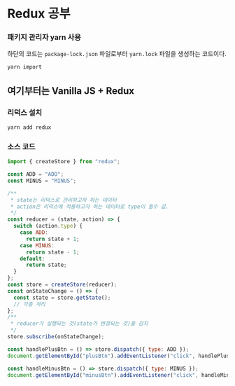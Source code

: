 # Redux 공부

### 패키지 관리자 yarn 사용

하단의 코드는 `package-lock.json` 파일로부터 `yarn.lock` 파일을 생성하는 코드이다.

```sh
yarn import
```

## 여기부터는 Vanilla JS + Redux

### 리덕스 설치

```sh
yarn add redux
```

### 소스 코드

```js
import { createStore } from "redux";

const ADD = "ADD";
const MINUS = "MINUS";

/**
 * state는 리덕스로 관리하고자 하는 데이터
 * action은 리덕스에 적용하고자 하는 데이터로 type이 필수 값.
 */
const reducer = (state, action) => {
  switch (action.type) {
    case ADD:
      return state + 1;
    case MINUS:
      return state - 1;
    default:
      return state;
  }
};
const store = createStore(reducer);
const onStateChange = () => {
  const state = store.getState();
  // 각종 처리
};
/**
 * reducer가 실행되는 것(state가 변경되는 것)을 감지 
 */
store.subscribe(onStateChange);

const handlePlusBtn = () => store.dispatch({ type: ADD });
document.getElementById("plusBtn").addEventListener("click", handlePlusBtn);

const handleMinusBtn = () => store.dispatch({ type: MINUS });
document.getElementById("minusBtn").addEventListener("click", handleMinusBtn);
```

